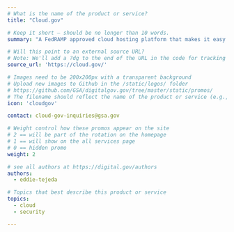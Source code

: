 ```yaml
---
# What is the name of the product or service?
title: "Cloud.gov"

# Keep it short — should be no longer than 10 words.
summary: "A FedRAMP approved cloud hosting platform that makes it easy for federal agencies to get on the cloud by simplifying procurement, security, and compliance."

# Will this point to an external source URL?
# Note: We'll add a ?dg to the end of the URL in the code for tracking purposes
source_url: 'https://cloud.gov/'

# Images need to be 200x200px with a transparent background
# Upload new images to Github in the /static/logos/ folder
# https://github.com/GSA/digitalgov.gov/tree/master/static/promos/
# The filename should reflect the name of the product or service (e.g., challenge-gov.png)
icon: 'cloudgov'

contact: cloud-gov-inquiries@gsa.gov

# Weight control how these promos appear on the site
# 2 == will be part of the rotation on the homepage
# 1 == will show on the all services page
# 0 == hidden promo
weight: 2

# see all authors at https://digital.gov/authors
authors:
  - eddie-tejeda

# Topics that best describe this product or service
topics:
  - cloud
  - security

---
```

